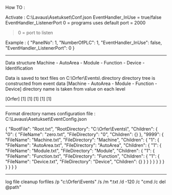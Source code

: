 How TO :

Activate : C:\Lavaus\Asetukset\Conf.json
EventHandler_InUse = true/false
EventHandler_ListenerPort
  0 = programs uses default port = 2000
  > 0 = port to listen

Example :
{
  "PanelNo": 1,
  "NumberOfPLC": 1,
  "EventHandler_InUse": false,
  "EventHandler_ListenerPort": 0
}

**************************************************************************************************

Data structure
Machine - AutoArea - Module - Function - Device - Identification

Data is saved to text files on C:\Orfer\Events\ directory
directory tree is constructed from event data [Machine - AutoArea - Module - Function - Device]
directory name is taken from value on each level

[Orfer]
  [1]
    [1]
      [1]
        [1]
          [1]


**************************************************************************************************


Format directory names
configuration file : C:\Lavaus\Asetukset\EventConfig.json

{
  "RootFile": "Root.txt",
  "RootDirectory": "C:\\Orfer\\Events\\",
  "Children": {
    "0": {
      "FileName": "zero.txt",
      "FileDirectory": "0",
      "Children": {}
    },
    "9999": {
      "FileName": "Machine.txt",
      "FileDirectory": "Machine",
      "Children": {
        "1": {
          "FileName": "AutoArea.txt",
          "FileDirectory": "AutoArea",
          "Children": {
            "1": {
              "FileName": "Module.txt",
              "FileDirectory": "Module",
              "Children": {
                "1": {
                  "FileName": "Function.txt",
                  "FileDirectory": "Function",
                  "Children": {
                    "1": {
                      "FileName": "Device.txt",
                      "FileDirectory": "Device",
                      "Children": {}
                    }
                  }
                }
              }
            }
          }
        }
      }
    }
  }
}

**************************************************************************************************

log file cleanup 
forfiles /p "c:\Orfer\Events" /s /m *.txt /d -120 /c "cmd /c del @path"
